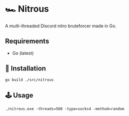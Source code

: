 # 🏎️ Nitrous
A multi-threaded Discord nitro bruteforcer made in Go. 
## Requirements
* Go (latest)

## 📜 Installation
```
go build ./src/nitrous
```

## 🕹️ Usage
```
./nitrous.exe -threads=500 -type=socks4 -method=random
```
